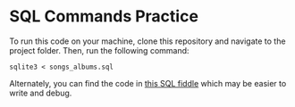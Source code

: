 # SQL Commands Practice

To run this code on your machine, clone this repository and navigate to the project folder. Then, run the following command:

```
sqlite3 < songs_albums.sql
```

Alternately, you can find the code in [this SQL fiddle](http://sqlfiddle.com/#!7/a34037/2) which may be easier to write and debug.